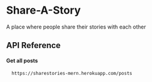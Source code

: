 # Share-A-Story
A place where people share their stories with each other

## API Reference

#### Get all posts

```http
  https://sharestories-mern.herokuapp.com/posts
```
